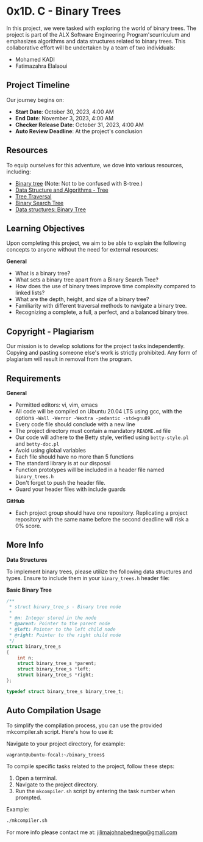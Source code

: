 # 0x1D. C - Binary Trees

In this project, we were tasked with exploring the world of binary trees. The project is part of the ALX Software Engineering Program'scurriculum and emphasizes algorithms and data structures related to binary trees. This collaborative effort will be undertaken by a team of two individuals:

- Mohamed KADI
- Fatimazahra Elalaoui

## Project Timeline

Our journey begins on:

- **Start Date**: October 30, 2023, 4:00 AM
- **End Date**: November 3, 2023, 4:00 AM
- **Checker Release Date**: October 31, 2023, 4:00 AM
- **Auto Review Deadline**: At the project's conclusion

## Resources

To equip ourselves for this adventure, we dove into various resources, including:

- [Binary tree](https://en.wikipedia.org/wiki/Binary_tree) (Note: Not to be confused with B-tree.)
- [Data Structure and Algorithms - Tree](https://www.tutorialspoint.com/data_structures_algorithms/tree_data_structure.htm)
- [Tree Traversal](https://en.wikipedia.org/wiki/Tree_traversal)
- [Binary Search Tree](https://en.wikipedia.org/wiki/Binary_search_tree)
- [Data structures: Binary Tree](https://www.geeksforgeeks.org/binary-tree-data-structure/)

## Learning Objectives

Upon completing this project, we aim to be able to explain the following concepts to anyone without the need for external resources:

**General**
- What is a binary tree?
- What sets a binary tree apart from a Binary Search Tree?
- How does the use of binary trees improve time complexity compared to linked lists?
- What are the depth, height, and size of a binary tree?
- Familiarity with different traversal methods to navigate a binary tree.
- Recognizing a complete, a full, a perfect, and a balanced binary tree.

## Copyright - Plagiarism

Our mission is to develop solutions for the project tasks independently. Copying and pasting someone else's work is strictly prohibited. Any form of plagiarism will result in removal from the program.

## Requirements

**General**
- Permitted editors: vi, vim, emacs
- All code will be compiled on Ubuntu 20.04 LTS using gcc, with the options `-Wall -Werror -Wextra -pedantic -std=gnu89`
- Every code file should conclude with a new line
- The project directory must contain a mandatory `README.md` file
- Our code will adhere to the Betty style, verified using `betty-style.pl` and `betty-doc.pl`
- Avoid using global variables
- Each file should have no more than 5 functions
- The standard library is at our disposal
- Function prototypes will be included in a header file named `binary_trees.h`
- Don't forget to push the header file.
- Guard your header files with include guards

**GitHub**
- Each project group should have one repository. Replicating a project repository with the same name before the second deadline will risk a 0% score.

## More Info

**Data Structures**

To implement binary trees, please utilize the following data structures and types. Ensure to include them in your `binary_trees.h` header file:

**Basic Binary Tree**
```c
/**
 * struct binary_tree_s - Binary tree node
 *
 * @n: Integer stored in the node
 * @parent: Pointer to the parent node
 * @left: Pointer to the left child node
 * @right: Pointer to the right child node
 */
struct binary_tree_s
{
    int n;
    struct binary_tree_s *parent;
    struct binary_tree_s *left;
    struct binary_tree_s *right;
};

typedef struct binary_tree_s binary_tree_t;
```

## Auto Compilation Usage
To simplify the compilation process, you can use the provided mkcompiler.sh script. Here's how to use it:

Navigate to your project directory, for example:

```
vagrant@ubuntu-focal:~/binary_trees$
```

To compile specific tasks related to the project, follow these steps:

1. Open a terminal.
2. Navigate to the project directory.
3. Run the `mkcompiler.sh` script by entering the task number when prompted.

Example:

```bash
./mkcompiler.sh
```

For more info please contact me at: jilimajohnabednego@gmail.com



